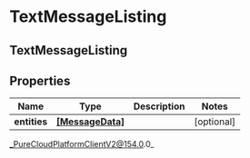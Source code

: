 # TextMessageListing

## TextMessageListing

## Properties

|Name | Type | Description | Notes|
|------------ | ------------- | ------------- | -------------|
| **entities** | [**[MessageData]**](MessageData) |  | [optional] |



_PureCloudPlatformClientV2@154.0.0_
